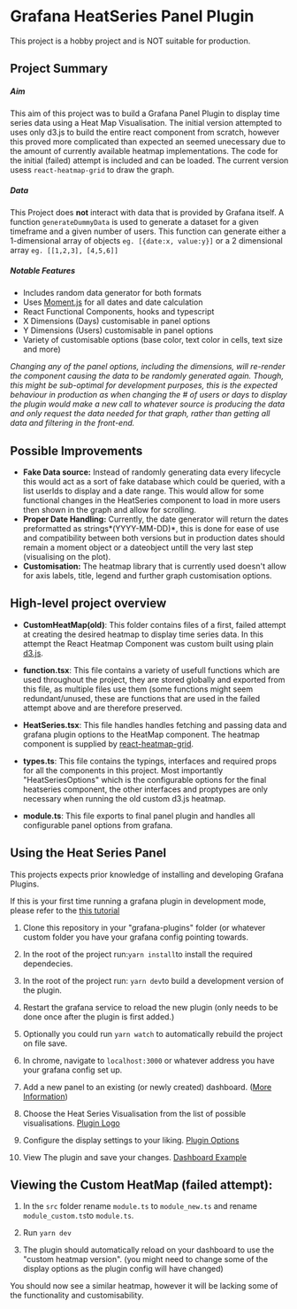 # Grafana HeatSeries Panel Plugin

This project is a hobby project and is NOT suitable for production.

## Project Summary

##### Aim

This aim of this project was to build a Grafana Panel Plugin to display time series data using a Heat Map Visualisation. The initial version attempted to uses only d3.js to build the entire react component from scratch, however this proved more complicated than expected an seemed unecessary due to the amount of currently available heatmap implementations. The code for the initial (failed) attempt is included and can be loaded. The current version usess `react-heatmap-grid` to draw the graph.

##### Data

This Project does **not** interact with data that is provided by Grafana itself. A function `generateDummyData` is used to generate a dataset for a given timeframe and a given number of users. This function can generate either a 1-dimensional array of objects `eg. [{date:x, value:y}]` or a 2 dimensional array `eg. [[1,2,3], [4,5,6]]`

##### Notable Features

- Includes random data generator for both formats
- Uses [Moment.js](https://momentjs.com/) for all dates and date calculation
- React Functional Components, hooks and typescript
- X Dimensions (Days) customisable in panel options
- Y Dimensions (Users) customisable in panel options
- Variety of customisable options (base color, text color in cells, text size and more)

_Changing any of the panel options, including the dimensions, will re-render the component causing the data to be randomly generated again. Though, this might be sub-optimal for development purposes, this is the expected behaviour in production as when changing the # of users or days to display the plugin would make a new call to whatever source is producing the data and only request the data needed for that graph, rather than getting all data and filtering in the front-end._

## Possible Improvements

- **Fake Data source:** Instead of randomly generating data every lifecycle this would act as a sort of fake database which could be queried, with a list userIds to display and a date range. This would allow for some functional changes in the HeatSeries component to load in more users then shown in the graph and allow for scrolling.
- **Proper Date Handling:** Currently, the date generator will return the dates preformatted as strings*(YYYY-MM-DD)*, this is done for ease of use and compatibility between both versions but in production dates should remain a moment object or a dateobject untill the very last step (visualising on the plot).
- **Customisation:** The heatmap library that is currently used doesn't allow for axis labels, title, legend and further graph customisation options.

## High-level project overview

- **CustomHeatMap(old)**: This folder contains files of a first, failed attempt at creating the desired heatmap to display time series data. In this attempt the React Heatmap Component was custom built using plain [d3.js](https://d3js.org/).

* **function.tsx**: This file contains a variety of usefull functions which are used throughout the project, they are stored globally and exported from this file, as multiple files use them (some functions might seem redundant/unused, these are functions that are used in the failed attempt above and are therefore preserved.

- **HeatSeries.tsx**: This file handles handles fetching and passing data and grafana plugin options to the HeatMap component. The heatmap component is supplied by [react-heatmap-grid](https://github.com/arunghosh/react-heatmap-grid).

* **types.ts**: This file contains the typings, interfaces and required props for all the components in this project. Most importantly "HeatSeriesOptions" which is the configurable options for the final heatseries component, the other interfaces and proptypes are only necessary when running the old custom d3.js heatmap.

- **module.ts**: This file exports to final panel plugin and handles all configurable panel options from grafana.

## Using the Heat Series Panel

This projects expects prior knowledge of installing and developing Grafana Plugins.

If this is your first time running a grafana plugin in development mode, please refer to the [this tutorial](https://grafana.com/tutorials/build-a-panel-plugin/)

1. Clone this repository in your "grafana-plugins" folder (or whatever custom folder you have your grafana config pointing towards.

2) In the root of the project run:`yarn install`to install the required dependecies.

3. In the root of the project run: `yarn dev`to build a development version of the plugin.

4) Restart the grafana service to reload the new plugin (only needs to be done once after the plugin is first added.)

5. Optionally you could run `yarn watch` to automatically rebuild the project on file save.

6) In chrome, navigate to `localhost:3000` or whatever address you have your grafana config set up.

7. Add a new panel to an existing (or newly created) dashboard. ([More Information](https://grafana.com/docs/grafana/latest/panels/add-a-panel/))

8) Choose the Heat Series Visualisation from the list of possible visualisations. [Plugin Logo](https://i.imgur.com/fUIj6de.png)

9. Configure the display settings to your liking. [Plugin Options](https://i.imgur.com/y6t8zTH.png)

10) View The plugin and save your changes. [Dashboard Example](https://i.imgur.com/Z3QU1bO.png)

## Viewing the Custom HeatMap (failed attempt):

1. In the `src` folder rename `module.ts` to `module_new.ts` and rename `module_custom.ts`to `module.ts`.

2) Run `yarn dev`

3. The plugin should automatically reload on your dashboard to use the "custom heatmap version". (you might need to change some of the display options as the plugin config will have changed)

You should now see a similar heatmap, however it will be lacking some of the functionality and customisability.
